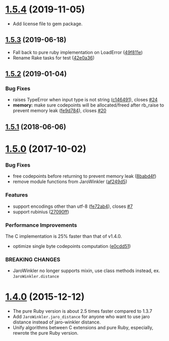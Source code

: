 # [1.5.4](https://github.com/tonytonyjan/jaro_winkler/compare/v1.5.3...v1.5.4) (2019-11-05)

* Add license file to gem package.

## [1.5.3](https://github.com/tonytonyjan/jaro_winkler/compare/v1.5.2...v1.5.3) (2019-06-18)


* Fall back to pure ruby implementation on LoadError ([49f811e](https://github.com/tonytonyjan/jaro_winkler/commit/49f811e))
* Rename Rake tasks for test ([42e0a36](https://github.com/tonytonyjan/jaro_winkler/commit/42e0a36))


## [1.5.2](https://github.com/tonytonyjan/jaro_winkler/compare/v1.5.1...v1.5.2) (2019-01-04)


### Bug Fixes

* raises TypeError when input type is not string ([c146491](https://github.com/tonytonyjan/jaro_winkler/commit/c146491)), closes [#24](https://github.com/tonytonyjan/jaro_winkler/issues/24)
* **memory:** make sure codepoints will be allocated/freed after rb_raise to prevent memory leak ([fe9d784](https://github.com/tonytonyjan/jaro_winkler/commit/fe9d784)), closes [#20](https://github.com/tonytonyjan/jaro_winkler/issues/20)



## [1.5.1](https://github.com/tonytonyjan/jaro_winkler/compare/v1.5.0...v1.5.1) (2018-06-06)



# [1.5.0](https://github.com/tonytonyjan/jaro_winkler/compare/v1.4.0...v1.5.0) (2017-10-02)


### Bug Fixes

* free codepoints before returning to prevent memory leak ([8babd4f](https://github.com/tonytonyjan/jaro_winkler/commit/8babd4f))
* remove module functions from JaroWinkler ([af249d5](https://github.com/tonytonyjan/jaro_winkler/commit/af249d5))


### Features

* support encodings other than utf-8 ([fe72ab4](https://github.com/tonytonyjan/jaro_winkler/commit/fe72ab4)), closes [#7](https://github.com/tonytonyjan/jaro_winkler/issues/7)
* support rubinius ([27090ff](https://github.com/tonytonyjan/jaro_winkler/commit/27090ff))


### Performance Improvements

The C implementation is 25% faster than that of v1.4.0.

* optimize single byte codepoints computation ([e0cdd51](https://github.com/tonytonyjan/jaro_winkler/commit/e0cdd51))


### BREAKING CHANGES

* JaroWinkler no longer supports mixin, use class methods instead, ex.
`JaroWinkler.distance`



<a name="1.4.0"></a>
# [1.4.0](https://github.com/tonytonyjan/jaro_winkler/compare/v1.3.7...v1.4.0) (2015-12-12)

* The pure Ruby version is about 2.5 times faster compared to 1.3.7
* Add `JaroWinkler.jaro_distance` for anyone who want to use jaro distance instead of jaro-winkler distance.
* Unify algorithms between C extensions and pure Ruby, especially, rewrote the pure Ruby version.
